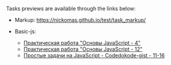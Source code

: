 Tasks previews are available through the links below:

 - Markup: https://nickomas.github.io/test/task_markup/

 - Basic-js:
	* [Практическая работа "Основы JavaScript - 4"](https://nickomas.github.io/test/task_basic-js/index_4.html)
	* [Практическая работа "Основы JavaScript - 12"](https://nickomas.github.io/test/task_basic-js/index_12.html)
	* [Простые задачи на JavaScript - Codedokode-gist - 11-16](https://nickomas.github.io/test/task_basic-js//JS-Basics-codedokode-1/fallback.html)